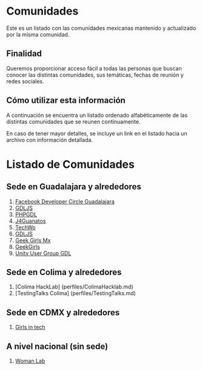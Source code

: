 # Comunidades

Este es un listado con las comunidades mexicanas mantenido y actualizado por la
misma comunidad.

## Finalidad

Queremos proporcionar acceso fácil a todas las personas que buscan conocer las
distintas comunidades, sus temáticas, fechas de reunión y redes sociales.

## Cómo utilizar esta información

A continuación se encuentra un listado ordenado alfabéticamente de las distintas comunidades que se reunen continuamente.

En caso de tener mayor detalles, se incluye un link en el listado hacia un archivo con información detallada.

# Listado de Comunidades 

## Sede en Guadalajara y alrededores

1. [Facebook Developer Circle Guadalajara](perfiles/devcgdl.md)
1. [GDLJS](perfiles/gdljs.md) 
1. [PHPGDL](perfiles/phpgdl.md) 
1. [J4Guanatos](perfiles/j4guanatos.md)
1. [TechWo](perfiles/techwo.md)
1. [GDLJS](perfiles/gdljs.md)
1. [Geek Girls Mx](perfiles/GeekGirls.md) 
1. [GeekGirls](perfiles/GeekGirls.md)
1. [Unity User Group GDL](perfiles/unitygdl.md)

## Sede en Colima y alrededores

1. [Colima HackLab] (perfiles/ColimaHacklab.md)
1. [TestingTalks Colima] (perfiles/TestingTalks.md)

## Sede en CDMX y alrededores

1. [Girls in tech](perfiles/GirlsInTech.md)

## A nivel nacional (sin sede)

1. [Woman Lab](perfiles/womanLab.md)